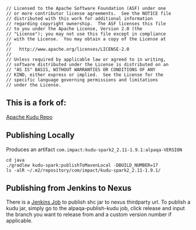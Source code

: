 ```
// Licensed to the Apache Software Foundation (ASF) under one
// or more contributor license agreements.  See the NOTICE file
// distributed with this work for additional information
// regarding copyright ownership.  The ASF licenses this file
// to you under the Apache License, Version 2.0 (the
// "License"); you may not use this file except in compliance
// with the License.  You may obtain a copy of the License at
//
//   http://www.apache.org/licenses/LICENSE-2.0
//
// Unless required by applicable law or agreed to in writing,
// software distributed under the License is distributed on an
// "AS IS" BASIS, WITHOUT WARRANTIES OR CONDITIONS OF ANY
// KIND, either express or implied.  See the License for the
// specific language governing permissions and limitations
// under the License.
```

## This is a fork of:
[Apache Kudu Repo](https://github.com/apache/kudu)

## Publishing Locally
Produces an artifact `com.impact:kudu-spark2_2.11-1.9.1:alpaqa-VERSION`
```
cd java
./gradlew kudu-spark:publishToMavenLocal -DBUILD_NUMBER=17
ls -alR ~/.m2/repository/com/impact/kudu-spark2_2.11-1.9.1/
```

## Publishing from Jenkins to Nexus
There is a [Jenkins Job](https://data-jenkins-ci.gcp.inf-impact.net/view/Scoring/job/alpaqa-publish-kudu/) to publish shc jar to nexus thirdparty url. To publish a kudu jar, simply go to the alpaqa-publish-kudu job, click release and input the branch you want to release from and a custom version number if applicable.